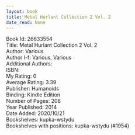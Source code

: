 ```yaml
---
layout: book
title: Metal Hurlant Collection 2 Vol. 2
date_read: None
---
```


Book Id: 26633554<br />
Title: Metal Hurlant Collection 2 Vol. 2<br />
Author: Various<br />
Author l-f: Various, Various<br />
Additional Authors: <br />
ISBN: <br />
My Rating: 0<br />
Average Rating: 3.39<br />
Publisher: Humanoids<br />
Binding: Kindle Edition<br />
Number of Pages: 208<br />
Year Published: 2014<br />
Date Added: 2020/10/21<br />
Bookshelves: kupka-wstydu<br />
Bookshelves with positions: kupka-wstydu (#1954)<br />

